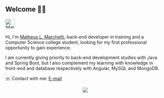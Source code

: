 ## Welcome 🧑‍💻️

<a href="https://www.linkedin.com/in/matheuslunguinhomarchetti">
  <img align="left" alt="Matheus L. Marchetti | LinkedIn" width="30px" src="https://marchetticodes.com/images/icon-linkedin.svg" />
</a>

<br />
<br />

Hi, I'm [Matheus L. Marchetti](https://marchetticodes.com), back-end developer in training and a Computer Science college student, looking for my first professional opportunity to gain experience.

I am currently giving priority to back-end development studies with Java and Spring Boot, but I also complement my learning with knowledge in front-end and database respectively with Angular, MySQL and MongoDB. 

✉️ Contact with me: [E-mail](mailto:lunguinhomarchetti@gmail.com)

<p align="center"> <img src="https://github-readme-stats.vercel.app/api/top-langs/?username=matheuslmarchetti&layout=compact&langs_count=10&theme=great-gatsby"/>